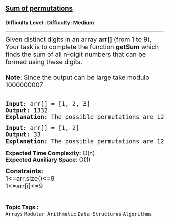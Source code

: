 <h2><a href="https://www.geeksforgeeks.org/problems/sum-of-permutations/1?page=1&sortBy=submissions">Sum of permutations</a></h2><h3>Difficulty Level : Difficulty: Medium</h3><hr><div class="problems_problem_content__Xm_eO"><p><span style="font-size: 20px;">Given distinct digits in an array <strong>arr[]</strong> (from 1 to 9), Your task is to complete the function <strong>getSum</strong> which finds the sum of all n-digit numbers that can be formed using these digits.&nbsp;<br><br><strong>Note:</strong> Since the output can be large&nbsp;take modulo 1000000007<br><br></span></p>
<pre><span style="font-size: 14pt;"><strong>Input:</strong> arr[] = [1, 2, 3]
<strong>Output:</strong> 1332<strong> <br>Explanation: </strong><span style="font-size: 14pt;">T</span>he possible permutations are 123, 132, 213, 231, 312, and 321. Hence,sum = 123 + 132 + 312 + 213 + 231 + 321 = 1332</span>.</pre>
<pre><span style="font-size: 14pt;"><strong>Input:</strong> arr[] = [1, 2]
<strong>Output:</strong> 33<br></span><span style="font-size: 14pt;"><strong>Explanation: </strong>The possible permutations are 12,21. Hence,sum = 12+21 = 33<span style="font-family: -apple-system, BlinkMacSystemFont, 'Segoe UI', Roboto, Oxygen, Ubuntu, Cantarell, 'Open Sans', 'Helvetica Neue', sans-serif;">.</span></span></pre>
<p><span style="font-size: 20px;"><strong style="font-size: 18px;">Expected Time Complexity:</strong><span style="font-size: 18px;">&nbsp;O(n)</span><br style="font-size: 18px;"><strong style="font-size: 18px;">Expected Auxiliary Space:</strong><span style="font-size: 18px;"> O(1)</span><br style="font-size: 18px;"></span></p>
<p><span style="font-size: 20px;"><strong>Constraints:</strong><br>1&lt;=arr.size()&lt;=9<br></span><span style="font-size: 20px;">1&lt;=arr[i]&lt;=9</span></p></div><br><p><span style=font-size:18px><strong>Topic Tags : </strong><br><code>Arrays</code>&nbsp;<code>Modular Arithmetic</code>&nbsp;<code>Data Structures</code>&nbsp;<code>Algorithms</code>&nbsp;
